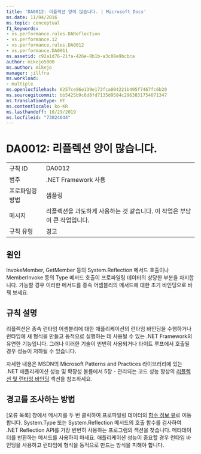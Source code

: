 ```yaml
---
title: 'DA0012: 리플렉션 양이 많습니다. | Microsoft Docs'
ms.date: 11/04/2016
ms.topic: conceptual
f1_keywords:
- vs.performance.rules.DAReflection
- vs.performance.12
- vs.performance.rules.DA0012
- vs.performance.DA0011
ms.assetid: c92a1d76-21fa-426e-8b1b-a3c08e9bcbca
author: mikejo5000
ms.author: mikejo
manager: jillfra
ms.workload:
- multiple
ms.openlocfilehash: 6257ce96e139e173fca804221b495f7467fc6b20
ms.sourcegitcommit: bb5425b9c6d8fd7135d9584c2963831754071347
ms.translationtype: HT
ms.contentlocale: ko-KR
ms.lasthandoff: 10/29/2019
ms.locfileid: "73024644"
---
```

# <a name="da0012-significant-amount-of-reflection"></a>DA0012: 리플렉션 양이 많습니다.

|||
|-|-|
|규칙 ID|DA0012|
|범주|.NET Framework 사용|
|프로파일링 방법|샘플링|
|메시지|리플렉션을 과도하게 사용하는 것 같습니다. 이 작업은 부담이 큰 작업입니다.|
|규칙 유형|경고|

## <a name="cause"></a>원인
 InvokeMember, GetMember 등의 System.Reflection 메서드 호출이나 MemberInvoke 등의 Type 메서드 호출이 프로파일링 데이터의 상당한 부분을 차지합니다. 가능할 경우 이러한 메서드를 종속 어셈블리의 메서드에 대한 초기 바인딩으로 바꿔 보세요.

## <a name="rule-description"></a>규칙 설명
 리플렉션은 종속 런타임 어셈블리에 대한 애플리케이션의 런타임 바인딩을 수행하거나 런타임에 새 형식을 만들고 동적으로 실행하는 데 사용될 수 있는 .NET Framework의 유연한 기능입니다. 그러나 이러한 기술이 빈번히 사용되거나 타이트 루프에서 호출될 경우 성능이 저하될 수 있습니다.

 자세한 내용은 MSDN의 Microsoft Patterns and Practices 라이브러리에 있는 .NET 애플리케이션 성능 및 확장성 볼륨에서 5장 - 관리되는 코드 성능 향상의 [리플렉션 및 런타임 바인딩](/previous-versions/msp-n-p/ff647790(v=pandp.10)#reflection-and-late-binding) 섹션을 참조하세요.

## <a name="how-to-investigate-a-warning"></a>경고를 조사하는 방법
 [오류 목록] 창에서 메시지를 두 번 클릭하여 프로파일링 데이터의 [함수 정보 뷰](../profiling/function-details-view.md)로 이동합니다. System.Type 또는 System.Reflection 메서드의 호출 함수를 검사하여 .NET Reflection API를 가장 빈번히 사용하는 프로그램의 섹션을 찾습니다. 메타데이터를 반환하는 메서드를 사용하지 마세요. 애플리케이션 성능이 중요할 경우 런타임 바인딩을 사용하고 런타임에 형식을 동적으로 만드는 방식을 피해야 합니다.